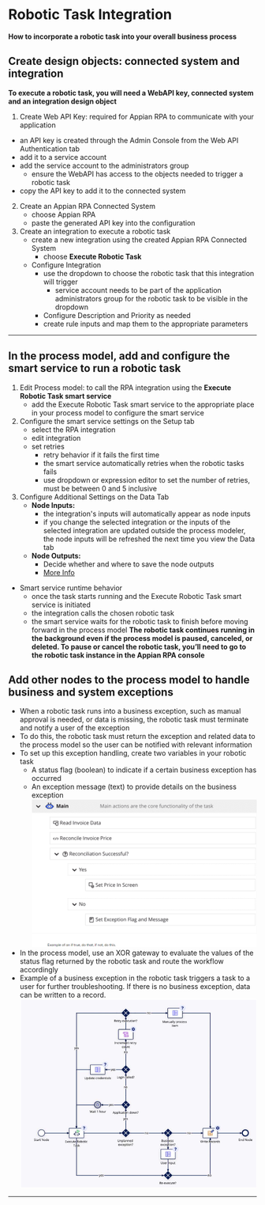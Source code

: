 # Robotic Task Integration
**How to incorporate a robotic task into your overall business process**

## Create design objects: connected system and integration
**To execute a robotic task, you will need a WebAPI key, connected system and an integration design object**
1. Create Web API Key: required for Appian RPA to communicate with your application
- an API key is created through the Admin Console from the Web API Authentication tab
- add it to a service account
- add the service account to the administrators group
    - ensure the WebAPI has access to the objects needed to trigger a robotic task
- copy the API key to add it to the connected system
2. Create an Appian RPA Connected System
    - choose Appian RPA
    - paste the generated API key into the configuration
3. Create an integration to execute a robotic task
    - create a new integration using the created Appian RPA Connected System
        - choose **Execute Robotic Task**
    - Configure Integration
        - use the dropdown to choose the robotic task that this integration will trigger
            - service account needs to be part of the application administrators group for the robotic task to be visible in the dropdown
        - Configure Description and Priority as needed
        - create rule inputs and map them to the appropriate parameters

---
## In the process model, add and configure the smart service to run a robotic task
1. Edit Process model: to call the RPA integration using the **Execute Robotic Task smart service**
    - add the Execute Robotic Task smart service to the appropriate place in your process model to configure the smart service
2. Configure the smart service settings on the Setup tab
    - select the RPA integration
    - edit integration
    - set retries
        - retry behavior if it fails the first time
        - the smart service automatically retries when the robotic tasks fails
        - use dropdown or expression editor to set the number of retries, must be between 0 and 5 inclusive
3. Configure Additional Settings on the Data Tab
    - **Node Inputs:**
        - the integration's inputs will automatically appear as node inputs
        - if you change the selected integration or the inputs of the selected integration are updated outside the process modeler, the node inputs will be refreshed the next time you view the Data tab
    - **Node Outputs:** 
        - Decide whether and where to save the node outputs
        - [More Info](https://academy.appian.com/#/online-course-player/a11e15e0-bea2-4218-9ace-9bd2903a1299)
- Smart service runtime behavior
    - once the task starts running and the Execute Robotic Task smart service is initiated
    - the integration calls the chosen robotic task
    - the smart service waits for the robotic task to finish before moving forward in the process model
**The robotic task continues running in the background even if the process model is paused, canceled, or deleted. To pause or cancel the robotic task, you’ll need to go to the robotic task instance in the Appian RPA console**
## Add other nodes to the process model to handle business and system exceptions
- When a robotic task runs into a business exception, such as manual approval is needed, or data is missing, the robotic task must terminate and notify a user of the exception
- To do this, the robotic task must return the exception and related data to the process model so the user can be notified with relevant information
- To set up this exception handling, create two variables in your robotic task
    - A status flag (boolean) to indicate if a certain business exception has occurred
    - An exception message (text) to provide details on the business exception
    ![ExceptionHandling](../../images/robotictask-exceptiohandling-variables.png)
- In the process model, use an XOR gateway to evaluate the values of the status flag returned by the robotic task and route the workflow accordingly
- Example of a business exception in the robotic task triggers a task to a user for further troubleshooting. If there is no business exception, data can be written to a record. 
    ![ExceptionHandling](../../images/robotictask-business-exception.png)
---


